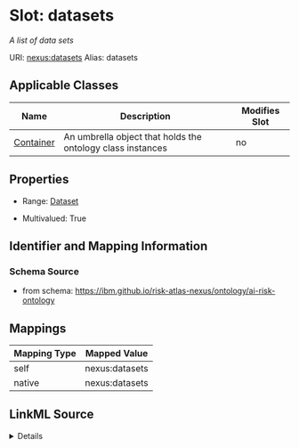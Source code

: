 

# Slot: datasets


_A list of data sets_





URI: [nexus:datasets](https://ibm.github.io/risk-atlas-nexus/ontology/datasets)
Alias: datasets

<!-- no inheritance hierarchy -->





## Applicable Classes

| Name | Description | Modifies Slot |
| --- | --- | --- |
| [Container](Container.md) | An umbrella object that holds the ontology class instances |  no  |







## Properties

* Range: [Dataset](Dataset.md)

* Multivalued: True





## Identifier and Mapping Information







### Schema Source


* from schema: https://ibm.github.io/risk-atlas-nexus/ontology/ai-risk-ontology




## Mappings

| Mapping Type | Mapped Value |
| ---  | ---  |
| self | nexus:datasets |
| native | nexus:datasets |




## LinkML Source

<details>
```yaml
name: datasets
description: A list of data sets
from_schema: https://ibm.github.io/risk-atlas-nexus/ontology/ai-risk-ontology
rank: 1000
alias: datasets
owner: Container
domain_of:
- Container
range: Dataset
multivalued: true
inlined: true
inlined_as_list: true

```
</details>
